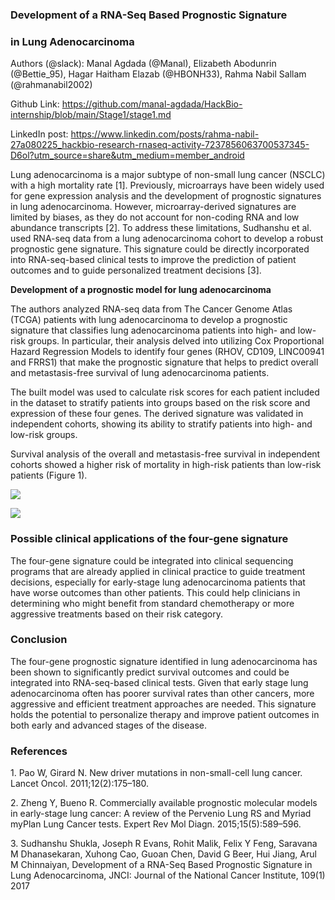<!--StartFragment-->


### **Development of a RNA-Seq Based Prognostic Signature**

### **in Lung Adenocarcinoma**

Authors (@slack): Manal Agdada (@Manal), Elizabeth Abodunrin (@Bettie\_95), Hagar Haitham Elazab (@HBONH33), Rahma Nabil Sallam (@rahmanabil2002)

Github Link: https://github.com/manal-agdada/HackBio-internship/blob/main/Stage1/stage1.md

LinkedIn post: https://www.linkedin.com/posts/rahma-nabil-27a080225_hackbio-research-rnaseq-activity-7237856063700537345-D6ol?utm_source=share&utm_medium=member_android

Lung adenocarcinoma is a major subtype of non-small lung cancer (NSCLC) with a high mortality rate \[1]. Previously, microarrays have been widely used for gene expression analysis and the development of prognostic signatures in lung adenocarcinoma. However, microarray-derived signatures are limited by biases, as they do not account for non-coding RNA and low abundance transcripts \[2]. To address these limitations, Sudhanshu et al. used RNA-seq data from a lung adenocarcinoma cohort to develop a robust prognostic gene signature. This signature could be directly incorporated into RNA-seq-based clinical tests to improve the prediction of patient outcomes and to guide personalized treatment decisions \[3].

**Development of a prognostic model for lung adenocarcinoma**

The authors analyzed RNA-seq data from The Cancer Genome Atlas (TCGA) patients with lung adenocarcinoma to develop a prognostic signature that classifies lung adenocarcinoma patients into high- and low-risk groups. In particular, their analysis delved into utilizing Cox Proportional Hazard Regression Models to identify four genes (RHOV, CD109, LINC00941 and FRRS1) that make the prognostic signature that helps to predict overall and metastasis-free survival of lung adenocarcinoma patients. 

The built model was used to calculate risk scores for each patient included in the dataset to stratify patients into groups based on the risk score and expression of these four genes. The derived signature was validated in independent cohorts, showing its ability to stratify patients into high- and low-risk groups.

Survival analysis of the overall and metastasis-free survival in independent cohorts showed a higher risk of mortality in high-risk patients than low-risk patients (Figure 1).

![](https://lh7-rt.googleusercontent.com/docsz/AD_4nXdcoYINxNNYqEuMR7k3bFTlwisCjq5r4vONiT6kr_ZdMTdAuSWYKd1K4U64NaynAkHN4OEKfpyvAR9AHHMqFUEHMk1wFv4eQAPgl0tLofEvs0t508LqtS1xszK1EASa6LqLyQr5wB4Zpgxj0SoQJXX3_Lm8?key=YLu_DE8OGL6Caiap1UzJTw)

![](https://lh7-rt.googleusercontent.com/docsz/AD_4nXeqxTo6nI_fS__4Th_rGQPSVkletiiA8LDbWY8ofSEJOfEdswxPYbon9jdcwjrOrr0ceSBIOzkjTDP9vfX7dWzIN_jeyz7wmuWsE5ACzGJQzOtSKb1UYSVlQOe7ka_TJMcKJqLbEtCnPkJGntxp-dKy15D1?key=YLu_DE8OGL6Caiap1UzJTw)


### **Possible clinical applications of the four-gene signature**

The four-gene signature could be integrated into clinical sequencing programs that are already applied in clinical practice to guide treatment decisions, especially for early-stage lung adenocarcinoma patients that have worse outcomes than other patients. This could help clinicians in determining who might benefit from standard chemotherapy or more aggressive treatments based on their risk category.


### **Conclusion**

The four-gene prognostic signature identified in lung adenocarcinoma has been shown to significantly predict survival outcomes and could be integrated into RNA-seq-based clinical tests. Given that early stage lung adenocarcinoma often has poorer survival rates than other cancers, more aggressive and efficient treatment approaches are needed. This signature holds the potential to personalize therapy and improve patient outcomes in both early and advanced stages of the disease.

### **References** 

1\. Pao W, Girard N. New driver mutations in non-small-cell lung cancer. Lancet Oncol. 2011;12(2):175–180.

2\. Zheng Y, Bueno R. Commercially available prognostic molecular models in early-stage lung cancer: A review of the Pervenio Lung RS and Myriad myPlan Lung Cancer tests. Expert Rev Mol Diagn. 2015;15(5):589–596.

3\. Sudhanshu Shukla, Joseph R Evans, Rohit Malik, Felix Y Feng, Saravana M Dhanasekaran, Xuhong Cao, Guoan Chen, David G Beer, Hui Jiang, Arul M Chinnaiyan, Development of a RNA-Seq Based Prognostic Signature in Lung Adenocarcinoma, JNCI: Journal of the National Cancer Institute, 109(1) 2017





<!--EndFragment-->
